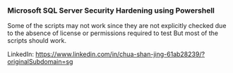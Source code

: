 ### Microsoft SQL Server Security Hardening using Powershell

Some of the scripts may not work since they are not explicitly checked due to the absence of license or permissions required to test
But most of the scripts should work. 

LinkedIn: https://www.linkedin.com/in/chua-shan-jing-61ab28239/?originalSubdomain=sg
